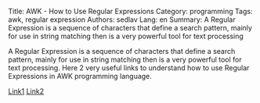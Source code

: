 Title: AWK - How to Use Regular Expressions
Category: programming
Tags: awk, regular expression
Authors: sedlav
Lang: en
Summary: A Regular Expression is a sequence of characters that define a search pattern, mainly for use in string matching then is a very powerful tool for text processing

A Regular Expression is a sequence of characters that define a search pattern, mainly for use in string matching then is a very powerful tool for text processing. Here 2 very useful links to understand how to use Regular Expressions in AWK programming language.

[Link1](https://www.gnu.org/software/gawk/manual/html_node/Regexp-Usage.html) 
[Link2](https://www.math.utah.edu/docs/info/gawk_5.html) 
